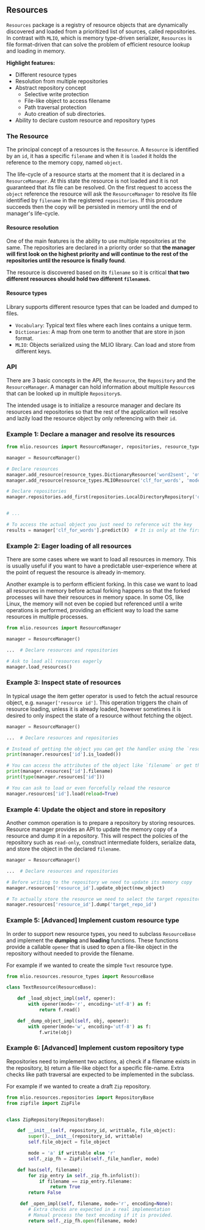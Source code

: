 ## Resources

`Resources` package is a registry of resource objects that are dynamically discovered and loaded from a prioritized list
of sources, called repositories. In contrast with `MLIO`, which is memory type-driven serializer, `Resources` is
file format-driven that can solve the problem of efficient resource lookup and loading in memory.

**Highlight features:**
* Different resource types
* Resolution from multiple repositories
* Abstract repository concept
  - Selective write protection
  - File-like object to access filename
  - Path traversal protection
  - Auto creation of sub directories.
* Ability to declare custom resource and repository types


### The Resource
The principal concept of a resources is the `Resource`. A `Resource` is identified by an `id`, it has a specific
`filename` and when it is `loaded` it holds the reference to the memory copy, named `object`.

The life-cycle of a resource starts at the moment that it is declared in a `ResourceManager`. At this state the resource
is not loaded and it is not guaranteed that its file can be resolved. On the first request to access the `object` reference the resource
will ask the `ResourceManager` to resolve its file identified by `filename` in the registered `repositories`. If this
procedure succeeds then the copy will be persisted in memory until the end of manager's life-cycle.

#### Resource resolution

One of the main features is the ability to use multiple repositories at the same. The repositories are declared
in a priority order so that **the manager will first look on the highest priority and will continue to the rest of the
repositories until the resource is finally found**.

The resource is discovered based on its `filename` so it is critical **that two different resources should hold
two different `filename`s.**

#### Resource types
Library supports different resource types that can be loaded and dumped to files.

* `Vocabulary`: Typical text files where each lines contains a unique term.
* `Dictionaries`: A map from one term to another that are store in json format.
* `MLIO`: Objects serialized using the MLIO library. Can load and store from different keys.


### API
There are 3 basic concepts in the API, the `Resource`, the `Repository` and the `ResourceManager`. A manager can hold
information about multiple `Resource`s that can be looked up in multiple `Repository`s.

The intended usage is to initialize a resource manager and declare its resources and repositories so that the rest
of the application will resolve and lazily load the resource object by only referencing with their `id`.

### Example 1: Declare a manager and resolve its resources

```python
from mlio.resources import ResourceManager, repositories, resource_types

manager = ResourceManager()

# Declare resources
manager.add_resource(resource_types.DictionaryResource('word2sent', 'other/word2sent.json')
manager.add_resource(resource_types.MLIOResource('clf_for_words', 'models/classifiers.mlpck', slot_key='clf_for_words'))

# Declare repositories
manager.repositories.add_first(repositories.LocalDirectoryRepository('default_home', '~/.config/projectX'))


# ...

# To access the actual object you just need to reference wit the key
results = manager['clf_for_words'].predict(X)  # It is only at the first reference that will be loaded
```

### Example 2: Eager loading of all resources

There are some cases where we want to load all resources in memory. This is usually useful if you want to have
a predictable user-experience where at the point of request the resource is already in-memory.

Another example is to perform efficient forking. In this case we want to load all resources in memory before
actual forking happens so that the forked processes will have their resources in memory space.
In some OS, like Linux, the memory will not even be copied but referenced until a write operations is performed, providing
an efficient way to load the same resources in multiple processes.

```python
from mlio.resources import ResourceManager

manager = ResourceManager()

...  # Declare resources and repositories

# Ask to load all resources eagerly
manager.load_resources()
```

### Example 3: Inspect state of resources

In typical usage the item getter operator is used to fetch the actual resource object, e.g. `manager['resource id']`.
This operation triggers the chain of resource loading, unless it is already loaded, however sometimes it is desired
to only inspect the state of a resource without fetching the object.

```python
manager = ResourceManager()

...  # Declare resources and repositories

# Instead of getting the object you can get the handler using the `resources` attribute
print(manager.resources['id'].is_loaded())

# You can access the attributes of the object like `filename` or get the type
print(manager.resources['id'].filename)
print(type(manager.resources['id']))

# You can ask to load or even forcefully reload the resource
manager.resources['id'].load(reload=True)
```

### Example 4: Update the object and store in repository

Another common operation is to prepare a repository by storing resources. Resource manager
provides an API to update the memory copy of a resource and dump it in a repository. This will
respect the policies of the repository such as `read-only`, construct intermediate
folders, serialize data, and store the object in the declared `filename`.


```python
manager = ResourceManager()

...  # Declare resources and repositories

# Before writing to the repository we need to update its memory copy
manager.resources['resource_id'].update_object(new_object)

# To actually store the resource we need to select the target repository
manager.resources['resource_id'].dump('target_repo_id')

```

### Example 5: \[Advanced\] Implement custom resource type
In order to support new resource types, you need to subclass `ResourceBase` and implement
the **dumping** and **loading** functions. These functions provide a callable `opener`
that is used to open a file-like object in the repository without needed to provide the filename.

For example if we wanted to create the simple `Text` resource type.

```python
from mlio.resources.resource_types import ResourceBase

class TextResource(ResourceBase):

    def _load_object_impl(self, opener):
        with opener(mode='r', encoding='utf-8') as f:
            return f.read()

    def _dump_object_impl(self, obj, opener):
        with opener(mode='w', encoding='utf-8') as f:
            f.write(obj)
```

### Example 6: \[Advanced\] Implement custom repository type
Repositories need to implement two actions, a) check if a filename exists in the
repository, b) return a file-like object for a specific file-name. Extra checks
like path traversal are expected to be implemented in the subclass.

For example if we wanted to create a draft `Zip` repository.

```python
from mlio.resources.repositories import RepositoryBase
from zipfile import ZipFile


class ZipRepository(RepositoryBase):

    def __init__(self, repository_id, writtable, file_object):
        super().__init__(repository_id, writtable)
        self.file_object = file_object

        mode = 'a' if writtable else 'r'
        self._zip_fh = ZipFile(self._file_handler, mode)

    def has(self, filename):
        for zip_entry in self._zip_fh.infolist():
            if filename == zip_entry.filename:
                return True
        return False

     def _open_impl(self, filename, mode='r', encoding=None):
        # Extra checks are expected in a real implementation
        # Manual process the text encoding if it is provided.
        return self._zip_fh.open(filename, mode)
```
